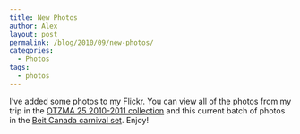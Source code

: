 ```yaml
---
title: New Photos
author: Alex
layout: post
permalink: /blog/2010/09/new-photos/
categories:
  - Photos
tags:
  - photos
---
```

I&#8217;ve added some photos to my Flickr. You can view all of the photos from my trip in the [OTZMA 25 2010-2011 collection][1] and this current batch of photos in the [Beit Canada carnival set][2]. Enjoy!

 [1]: https://www.flickr.com/photos/kadis/collections/72157624764257265/
 [2]: https://www.flickr.com/photos/kadis/sets/72157624764249829/